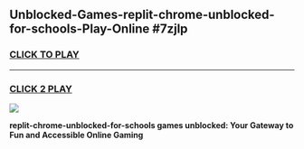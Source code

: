 
## Unblocked-Games-replit-chrome-unblocked-for-schools-Play-Online #7zjlp
<h3>
<a href="https://news.freeplayer.one?title=replit-chrome-unblocked-for-schools&ref=3">CLICK TO PLAY</a></h3>
<hr>

<h3>
<a href="https://news.freeplayer.one?title=replit-chrome-unblocked-for-schools&ref=3">CLICK 2 PLAY</a>
  
</h3>

<a href="https://news.freeplayer.one?title=replit-chrome-unblocked-for-schools&ref=3"><img src="https://clearcache.store/games.png"></a>


**replit-chrome-unblocked-for-schools games unblocked: Your Gateway to Fun and Accessible Online Gaming**
